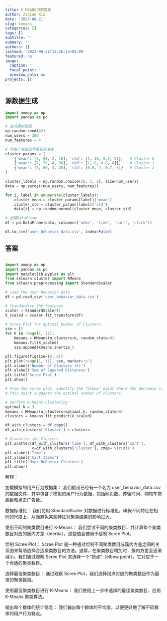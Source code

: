 ```yaml
---
title: K-MEANS习题答案
author: Ziqian Xia
date: '2023-08-21'
slug: kmeans
categories: []
tags: []
subtitle: ''
summary: ''
authors: []
lastmod: '2023-08-21T12:26:13+08:00'
featured: no
image:
  caption: ''
  focal_point: ''
  preview_only: no
projects: []
---
```



## 源数据生成

```python
import numpy as np
import pandas as pd

# 生成模拟数据
np.random.seed(42)
num_users = 300
num_features = 4

# 为每个簇指定均值和标准差
cluster_params = [
    {'mean': [3, 50, 2, 10], 'std': [1, 10, 0.5, 5]},   # Cluster 0
    {'mean': [7, 70, 4, 30], 'std': [1, 8, 0.8, 6]},    # Cluster 1
    {'mean': [5, 60, 3, 20], 'std': [0.8, 7, 0.7, 5]}   # Cluster 2
]

cluster_labels = np.random.choice([0, 1, 2], size=num_users)
data = np.zeros((num_users, num_features))

for i, label in enumerate(cluster_labels):
    cluster_mean = cluster_params[label]['mean']
    cluster_std = cluster_params[label]['std']
    data[i] = np.random.normal(cluster_mean, cluster_std)

# 创建DataFrame
df = pd.DataFrame(data, columns=['webs', 'time', 'cart', 'click'])

df.to_csv('user_behavior_data.csv', index=False)
```

## 答案

```python

import numpy as np
import pandas as pd
import matplotlib.pyplot as plt
from sklearn.cluster import KMeans
from sklearn.preprocessing import StandardScaler

# Load the user behavior data
df = pd.read_csv('user_behavior_data.csv')

# Standardize the features
scaler = StandardScaler()
X_scaled = scaler.fit_transform(df)

# Scree Plot for Optimal Number of Clusters
sse = []
for k in range(1, 11):
    kmeans = KMeans(n_clusters=k, random_state=0)
    kmeans.fit(X_scaled)
    sse.append(kmeans.inertia_)

plt.figure(figsize=(8, 6))
plt.plot(range(1, 11), sse, marker='o')
plt.xlabel('Number of Clusters (k)')
plt.ylabel('Sum of Squared Distances')
plt.title('Scree Plot')
plt.show()

# From the scree plot, identify the “elbow” point where the decrease in the sum of squared distances starts to slow down.
# This point suggests the optimal number of clusters.

# Perform K-Means Clustering
optimal_k = 3
kmeans = KMeans(n_clusters=optimal_k, random_state=0)
clusters = kmeans.fit_predict(X_scaled)

df_with_clusters = df.copy()
df_with_clusters['Cluster'] = clusters

# Visualize the Clusters
plt.scatter(df_with_clusters['time'], df_with_clusters['cart'],
            c=df_with_clusters['Cluster'], cmap='viridis')
plt.xlabel('Time')
plt.ylabel('Cart Items')
plt.title('User Behavior Clusters')
plt.show()

```
解释：

加载模拟的用户行为数据集： 我们假设已经有一个名为 user_behavior_data.csv 的数据文件，其中包含了模拟的用户行为数据，包括网页数、停留时间、购物车商品数和点击广告数。

数据标准化： 我们使用 StandardScaler 对数据进行标准化，确保不同特征在相同的尺度上，从而避免某些特征对聚类结果的影响过大。

使用不同的聚类数目进行 K-Means： 我们尝试不同的聚类数目，并计算每个聚类数目对应的簇内方差（inertia）。这些值会被用于绘制 Scree Plot。

绘制 Scree Plot： Scree Plot 是一种通过绘制不同聚类数目与簇内方差之间的关系图来帮助选择合适聚类数目的方法。通常，在聚类数目增加时，簇内方差会逐渐减小。我们通过观察 Scree Plot 来选择一个“拐点”（elbow point），它对应于一个合适的聚类数目。

选择最佳聚类数目： 通过观察 Scree Plot，我们选择拐点对应的聚类数目作为最佳的聚类数目。

使用最佳聚类数目进行 K-Means： 我们使用上一步中选择的最佳聚类数目，应用 K-Means 聚类算法。

输出每个群体的统计信息： 我们输出每个群体的平均值，以便更好地了解不同群体的用户行为特点。

